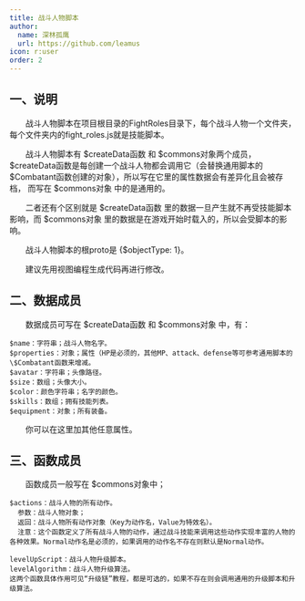 ```yaml
---
title: 战斗人物脚本
author:
  name: 深林孤鹰
  url: https://github.com/leamus
icon: r:user
order: 2
---
```


## 一、说明

&emsp;&emsp;战斗人物脚本在项目根目录的FightRoles目录下，每个战斗人物一个文件夹，每个文件夹内的fight_roles.js就是技能脚本。

&emsp;&emsp;战斗人物脚本有 \$createData函数 和 \$commons对象两个成员，
\$createData函数是每创建一个战斗人物都会调用它（会替换通用脚本的\$Combatant函数创建的对象），所以写在它里的属性数据会有差异化且会被存档，
而写在 \$commons对象 中的是通用的。

&emsp;&emsp;二者还有个区别就是 \$createData函数 里的数据一旦产生就不再受技能脚本影响，而 \$commons对象 里的数据是在游戏开始时载入的，所以会受脚本的影响。

&emsp;&emsp;战斗人物脚本的根proto是 {\$objectType: 1}。

&emsp;&emsp;建议先用视图编程生成代码再进行修改。

## 二、数据成员

&emsp;&emsp;数据成员可写在 \$createData函数 和 \$commons对象 中，有：

```text
$name：字符串；战斗人物名字。
$properties：对象；属性（HP是必须的，其他MP、attack、defense等可参考通用脚本的\$Combatant函数来增减。
$avatar：字符串；头像路径。
$size：数组；头像大小。
$color：颜色字符串；名字的颜色。
$skills：数组；拥有技能列表。
$equipment：对象；所有装备。
```

&emsp;&emsp;你可以在这里加其他任意属性。

## 三、函数成员

&emsp;&emsp;函数成员一般写在 \$commons对象中；

```text
$actions：战斗人物的所有动作。
  参数：战斗人物对象；
  返回：战斗人物所有动作对象（Key为动作名，Value为特效名）。
  注意：这个函数定义了所有战斗人物的动作，通过战斗技能来调用这些动作实现丰富的人物的各种效果。Normal动作名是必须的，如果调用的动作名不存在则默认是Normal动作。

levelUpScript：战斗人物升级脚本。
levelAlgorithm：战斗人物升级算法。
这两个函数具体作用可见“升级链”教程，都是可选的，如果不存在则会调用通用的升级脚本和升级算法。
```
